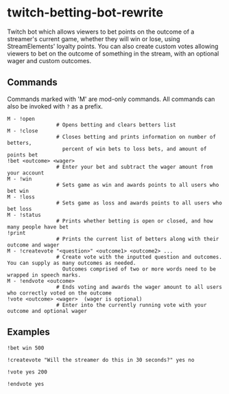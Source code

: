 # twitch-betting-bot-rewrite

Twitch bot which allows viewers to bet points on the outcome of a streamer's current game, whether they will win or lose, using StreamElements' loyalty points. You can also create custom votes allowing viewers to bet on the outcome of something in the stream, with an optional wager and custom outcomes.

## Commands
Commands marked with 'M' are mod-only commands. All commands can also be invoked with `?` as a prefix.
```
M - !open
                # Opens betting and clears betters list
M - !close
                # Closes betting and prints information on number of betters,
                  percent of win bets to loss bets, and amount of points bet
!bet <outcome> <wager>
                # Enter your bet and subtract the wager amount from your account
M - !win
                # Sets game as win and awards points to all users who bet win
M - !loss
                # Sets game as loss and awards points to all users who bet loss
M - !status
                # Prints whether betting is open or closed, and how many people have bet
!print
                # Prints the current list of betters along with their outcome and wager
M - !createvote "<question>" <outcome1> <outcome2> ...
                # Create vote with the inputted question and outcomes. You can supply as many outcomes as needed.
                  Outcomes comprised of two or more words need to be wrapped in speech marks.
M - !endvote <outcome>
                # Ends voting and awards the wager amount to all users who correctly voted on the outcome
!vote <outcome> <wager>  (wager is optional)
                # Enter into the currently running vote with your outcome and optional wager
```

## Examples
```
!bet win 500

!createvote "Will the streamer do this in 30 seconds?" yes no

!vote yes 200

!endvote yes
```